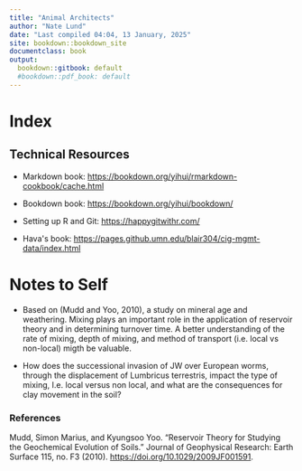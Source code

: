 ```yaml
---
title: "Animal Architects"
author: "Nate Lund"
date: "Last compiled 04:04, 13 January, 2025"
site: bookdown::bookdown_site
documentclass: book
output:
  bookdown::gitbook: default
  #bookdown::pdf_book: default
---
```


# Index

## Technical Resources

-   Markdown book: <https://bookdown.org/yihui/rmarkdown-cookbook/cache.html>

-   Bookdown book: <https://bookdown.org/yihui/bookdown/>

-   Setting up R and Git: <https://happygitwithr.com/>

-   Hava's book: <https://pages.github.umn.edu/blair304/cig-mgmt-data/index.html>

# Notes to Self

-   Based on (Mudd and Yoo, 2010), a study on mineral age and weathering. Mixing plays an important role in the application of reservoir theory and in determining turnover time. A better understanding of the rate of mixing, depth of mixing, and method of transport (i.e. local vs non-local) migth be valuable.

-   How does the successional invasion of JW over European worms, through the displacement of Lumbricus terrestris, impact the type of mixing, I.e. local versus non local, and what are the consequences for clay movement in the soil?

### References

Mudd, Simon Marius, and Kyungsoo Yoo. “Reservoir Theory for Studying the Geochemical Evolution of Soils.” Journal of Geophysical Research: Earth Surface 115, no. F3 (2010). <https://doi.org/10.1029/2009JF001591>.
